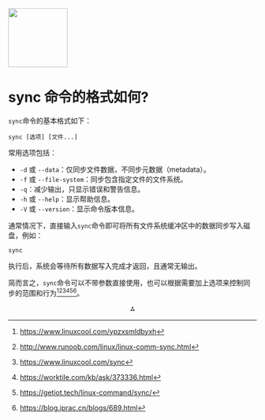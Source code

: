 <img src="https://r2cdn.perplexity.ai/pplx-full-logo-primary-dark%402x.png" class="logo" width="120"/>

# sync 命令的格式如何?

`sync`命令的基本格式如下：

```
sync [选项] [文件...]
```

常用选项包括：

- `-d` 或 `--data`：仅同步文件数据，不同步元数据（metadata）。
- `-f` 或 `--file-system`：同步包含指定文件的文件系统。
- `-q`：减少输出，只显示错误和警告信息。
- `-h` 或 `--help`：显示帮助信息。
- `-V` 或 `--version`：显示命令版本信息。

通常情况下，直接输入`sync`命令即可将所有文件系统缓冲区中的数据同步写入磁盘，例如：

```
sync
```

执行后，系统会等待所有数据写入完成才返回，且通常无输出。

简而言之，`sync`命令可以不带参数直接使用，也可以根据需要加上选项来控制同步的范围和行为[^1][^2][^4][^5][^6][^8]。

<div style="text-align: center">⁂</div>

[^1]: https://www.linuxcool.com/ypzxsmldbyxh

[^2]: http://www.runoob.com/linux/linux-comm-sync.html

[^3]: https://blog.csdn.net/bryanwang_3099/article/details/131050672

[^4]: https://www.linuxcool.com/sync

[^5]: https://worktile.com/kb/ask/373336.html

[^6]: https://getiot.tech/linux-command/sync/

[^7]: https://blog.csdn.net/lanhuazui10/article/details/143094354

[^8]: https://blog.iprac.cn/blogs/689.html

